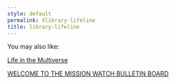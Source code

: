 ```yaml
---
style: default
permalink: Xlibrary-lifeline
title: library-lifeline
---
```

You may also like:

[Life in the Multiverse](http://scp-wiki.net/life-in-the-multiverse)

[WELCOME TO THE MISSION WATCH BULLETIN BOARD](http://scp-wiki.net/manna-charitable-foundation-hub)
